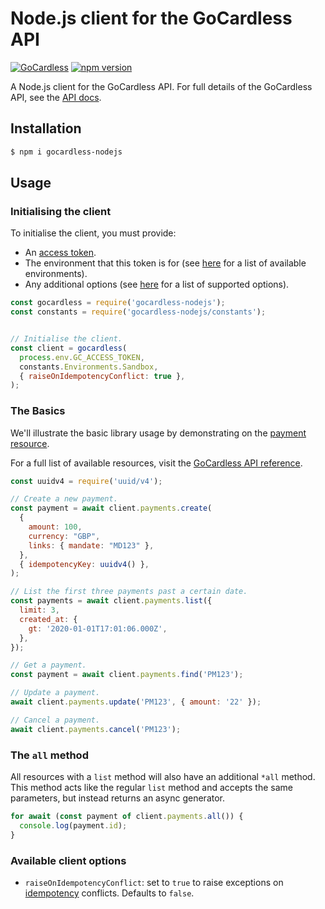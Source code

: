 # Node.js client for the GoCardless API

[![GoCardless](https://circleci.com/gh/gocardless/gocardless-nodejs.svg?style=svg)](https://github.com/gocardless/gocardless-nodejs/commits/master) [![npm version](https://badge.fury.io/js/gocardless-nodejs.svg)](https://badge.fury.io/js/gocardless-nodejs)

A Node.js client for the GoCardless API. For full details of the GoCardless API, see the [API docs](https://developer.gocardless.com/).

## Installation

```bash
$ npm i gocardless-nodejs
```

## Usage

### Initialising the client

To initialise the client, you must provide:

- An [access token](https://developer.gocardless.com/getting-started/api/making-your-first-request/#creating-an-access-token).
- The environment that this token is for (see [here](https://github.com/gocardless/gocardless-nodejs/blob/master/src/constants.ts) for a list of available environments).
- Any additional options (see [here](#available-client-options) for a list of supported options).

<!-- prettier-ignore -->
```js
const gocardless = require('gocardless-nodejs');
const constants = require('gocardless-nodejs/constants');


// Initialise the client.
const client = gocardless(
  process.env.GC_ACCESS_TOKEN,
  constants.Environments.Sandbox,
  { raiseOnIdempotencyConflict: true },
);
```

### The Basics

We'll illustrate the basic library usage by demonstrating on the [payment resource](https://developer.gocardless.com/api-reference/#core-endpoints-payments).

For a full list of available resources, visit the [GoCardless API reference](https://developer.gocardless.com/api-reference/#core-endpoints).

<!-- prettier-ignore -->
```js
const uuidv4 = require('uuid/v4');

// Create a new payment.
const payment = await client.payments.create(
  {
    amount: 100,
    currency: "GBP",
    links: { mandate: "MD123" },
  },
  { idempotencyKey: uuidv4() },
);

// List the first three payments past a certain date.
const payments = await client.payments.list({
  limit: 3,
  created_at: {
    gt: '2020-01-01T17:01:06.000Z',
  },
});

// Get a payment.
const payment = await client.payments.find('PM123');

// Update a payment.
await client.payments.update('PM123', { amount: '22' });

// Cancel a payment.
await client.payments.cancel('PM123');
```

### The `all` method

All resources with a `list` method will also have an additional `*all` method. This method acts like the regular `list` method and accepts the same parameters, but instead returns an async generator.

<!-- prettier-ignore -->
```js
for await (const payment of client.payments.all()) {
  console.log(payment.id);
}
```

### Available client options

- `raiseOnIdempotencyConflict`: set to `true` to raise exceptions on [idempotency](https://developer.gocardless.com/api-reference/#making-requests-idempotency-keys) conflicts. Defaults to `false`.
